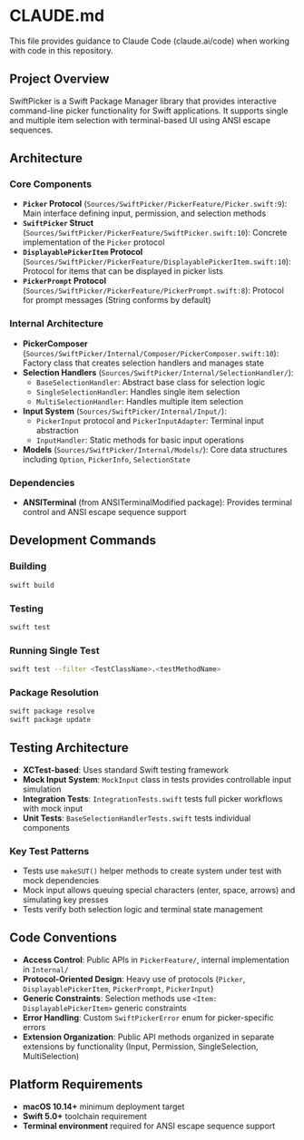 # CLAUDE.md

This file provides guidance to Claude Code (claude.ai/code) when working with code in this repository.

## Project Overview

SwiftPicker is a Swift Package Manager library that provides interactive command-line picker functionality for Swift applications. It supports single and multiple item selection with terminal-based UI using ANSI escape sequences.

## Architecture

### Core Components

- **`Picker` Protocol** (`Sources/SwiftPicker/PickerFeature/Picker.swift:9`): Main interface defining input, permission, and selection methods
- **`SwiftPicker` Struct** (`Sources/SwiftPicker/PickerFeature/SwiftPicker.swift:10`): Concrete implementation of the `Picker` protocol
- **`DisplayablePickerItem` Protocol** (`Sources/SwiftPicker/PickerFeature/DisplayablePickerItem.swift:10`): Protocol for items that can be displayed in picker lists
- **`PickerPrompt` Protocol** (`Sources/SwiftPicker/PickerFeature/PickerPrompt.swift:8`): Protocol for prompt messages (String conforms by default)

### Internal Architecture

- **PickerComposer** (`Sources/SwiftPicker/Internal/Composer/PickerComposer.swift:10`): Factory class that creates selection handlers and manages state
- **Selection Handlers** (`Sources/SwiftPicker/Internal/SelectionHandler/`): 
  - `BaseSelectionHandler`: Abstract base class for selection logic
  - `SingleSelectionHandler`: Handles single item selection
  - `MultiSelectionHandler`: Handles multiple item selection
- **Input System** (`Sources/SwiftPicker/Internal/Input/`):
  - `PickerInput` protocol and `PickerInputAdapter`: Terminal input abstraction
  - `InputHandler`: Static methods for basic input operations
- **Models** (`Sources/SwiftPicker/Internal/Models/`): Core data structures including `Option`, `PickerInfo`, `SelectionState`

### Dependencies

- **ANSITerminal** (from ANSITerminalModified package): Provides terminal control and ANSI escape sequence support

## Development Commands

### Building
```bash
swift build
```

### Testing
```bash
swift test
```

### Running Single Test
```bash
swift test --filter <TestClassName>.<testMethodName>
```

### Package Resolution
```bash
swift package resolve
swift package update
```

## Testing Architecture

- **XCTest-based**: Uses standard Swift testing framework
- **Mock Input System**: `MockInput` class in tests provides controllable input simulation
- **Integration Tests**: `IntegrationTests.swift` tests full picker workflows with mock input
- **Unit Tests**: `BaseSelectionHandlerTests.swift` tests individual components

### Key Test Patterns
- Tests use `makeSUT()` helper methods to create system under test with mock dependencies
- Mock input allows queuing special characters (enter, space, arrows) and simulating key presses
- Tests verify both selection logic and terminal state management

## Code Conventions

- **Access Control**: Public APIs in `PickerFeature/`, internal implementation in `Internal/`
- **Protocol-Oriented Design**: Heavy use of protocols (`Picker`, `DisplayablePickerItem`, `PickerPrompt`, `PickerInput`)
- **Generic Constraints**: Selection methods use `<Item: DisplayablePickerItem>` generic constraints
- **Error Handling**: Custom `SwiftPickerError` enum for picker-specific errors
- **Extension Organization**: Public API methods organized in separate extensions by functionality (Input, Permission, SingleSelection, MultiSelection)

## Platform Requirements

- **macOS 10.14+** minimum deployment target
- **Swift 5.0+** toolchain requirement
- **Terminal environment** required for ANSI escape sequence support